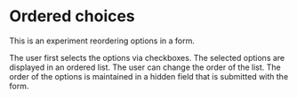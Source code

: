 # Ordered choices

This is an experiment reordering options in a form.

The user first selects the options via checkboxes. The selected options are displayed in an ordered list. The user can change the order of the list. The order of the options is maintained in a hidden field that is submitted with the form.
